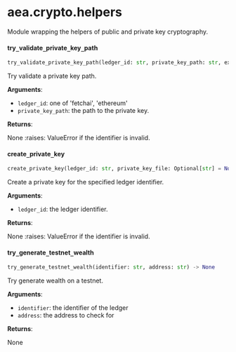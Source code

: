 <a name="aea.crypto.helpers"></a>
# aea.crypto.helpers

Module wrapping the helpers of public and private key cryptography.

<a name="aea.crypto.helpers.try_validate_private_key_path"></a>
#### try`_`validate`_`private`_`key`_`path

```python
try_validate_private_key_path(ledger_id: str, private_key_path: str, exit_on_error: bool = True) -> None
```

Try validate a private key path.

**Arguments**:

- `ledger_id`: one of 'fetchai', 'ethereum'
- `private_key_path`: the path to the private key.

**Returns**:

None
:raises: ValueError if the identifier is invalid.

<a name="aea.crypto.helpers.create_private_key"></a>
#### create`_`private`_`key

```python
create_private_key(ledger_id: str, private_key_file: Optional[str] = None) -> None
```

Create a private key for the specified ledger identifier.

**Arguments**:

- `ledger_id`: the ledger identifier.

**Returns**:

None
:raises: ValueError if the identifier is invalid.

<a name="aea.crypto.helpers.try_generate_testnet_wealth"></a>
#### try`_`generate`_`testnet`_`wealth

```python
try_generate_testnet_wealth(identifier: str, address: str) -> None
```

Try generate wealth on a testnet.

**Arguments**:

- `identifier`: the identifier of the ledger
- `address`: the address to check for

**Returns**:

None

